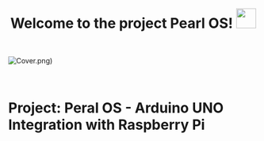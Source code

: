 <h1 align="center">Welcome to the project Pearl OS! <img src="https://media.giphy.com/media/hvRJCLFzcasrR4ia7z/giphy.gif" width="40"></h1>
<br />

![Cover.png)](Automatic-setup-of-Windows/Documents)

<br />

# Project: Peral OS - Arduino UNO Integration with Raspberry Pi

